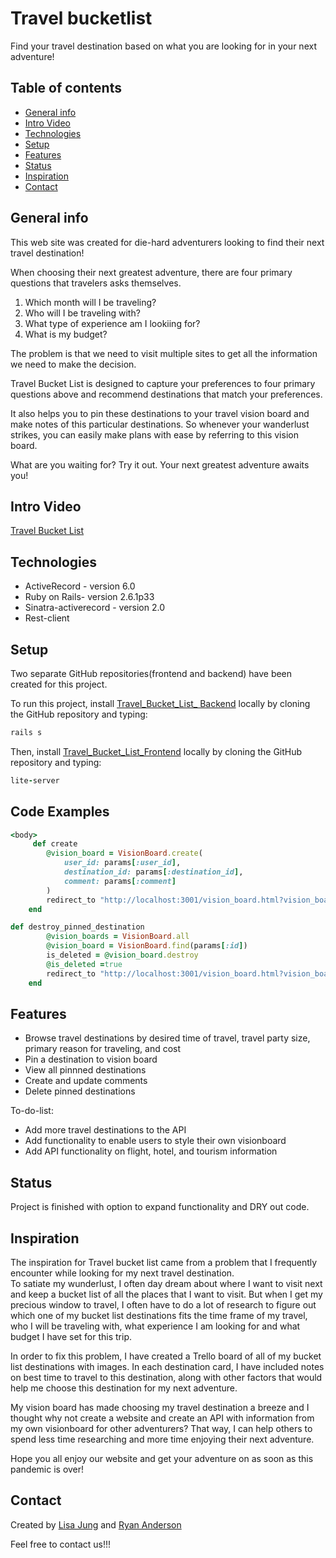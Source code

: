 # Travel bucketlist
Find your travel destination based on what you are looking for in your next adventure!

## Table of contents
* [General info](#general-info)
* [Intro Video](#intro-video)
* [Technologies](#technologies)
* [Setup](#setup)
* [Features](#features)
* [Status](#status)
* [Inspiration](#inspiration)
* [Contact](#contact)

## General info
This web site was created for die-hard adventurers looking to find their next travel destination! 

When choosing their next greatest adventure, there are four primary questions that travelers asks themselves.
1. Which month will I be traveling? 
2. Who will I be traveling with? 
3. What type of experience am I lookiing for? 
4. What is my budget?

The problem is that we need to visit multiple sites to get all the information we need to make the decision. 

Travel Bucket List is designed to capture your preferences to four primary questions above and recommend destinations that match your preferences.

It also helps you to pin these destinations to your travel vision board and make notes of this particular destinations. So whenever your wanderlust strikes, you can easily  make plans with ease by referring to this vision board. 

What are you waiting for? Try it out. Your next greatest adventure awaits you!

## Intro Video
[Travel Bucket List](https://youtu.be/KV5bsrSIDKw)

## Technologies
* ActiveRecord - version 6.0
* Ruby on Rails- version 2.6.1p33
* Sinatra-activerecord - version 2.0
* Rest-client 

## Setup
Two separate GitHub repositories(frontend and backend) have been created for this project.

To run this project, install [Travel_Bucket_List_ Backend](https://github.com/LisaHJung/Travel_Bucket_List_Backend) locally by cloning the GitHub repository and typing:
```ruby
rails s
```
Then, install [Travel_Bucket_List_Frontend](https://github.com/LisaHJung/Travel_Bucket_List_Frontend) locally by cloning the GitHub repository and typing:
```ruby
lite-server
```

## Code Examples
```ruby
<body>
     def create
        @vision_board = VisionBoard.create(
            user_id: params[:user_id],
            destination_id: params[:destination_id],
            comment: params[:comment]
        )
        redirect_to "http://localhost:3001/vision_board.html?vision_board_id=#{@vision_board.id}&user_id=#{@vision_board.user_id}&destination_id=#{@vision_board.destination_id}"
    end
```

```ruby
def destroy_pinned_destination
        @vision_boards = VisionBoard.all
        @vision_board = VisionBoard.find(params[:id])
        is_deleted = @vision_board.destroy
        @is_deleted =true
        redirect_to "http://localhost:3001/vision_board.html?vision_board_id=#{@vision_board.id}&user_id=#{@vision_board.user_id}&destination_id=#{@vision_board.destination_id}&is_deleted=#{@is_deleted}"
    end 
```

## Features
* Browse travel destinations by desired time of travel, travel party size, primary reason for traveling, and cost
* Pin a destination to vision board
* View all pinnned destinations
* Create and update comments
* Delete pinned destinations

To-do-list:
* Add more travel destinations to the API 
* Add functionality to enable users to style their own visionboard
* Add API functionality on flight, hotel, and tourism information

## Status
Project is finished with option to expand functionality and DRY out code. 

## Inspiration
The inspiration for Travel bucket list came from a problem that I frequently encounter while looking for my next travel destination.  
To satiate my wunderlust, I often day dream about where I want to visit next and keep a bucket list of all the places that I want to visit. 
But when I get my precious window to travel, I often have to do a lot of research to figure out which one of my bucket list destinations fits the time frame of my travel, who I will be traveling with, what experience I am looking for and what budget I have set for this trip. 

In order to fix this problem, I have created a Trello board of all of my bucket list destinations with images. In each destination card, I have included notes on best time to travel to this destination, along with other factors that would help me choose this destination for my next adventure. 

My vision board has made choosing my travel destination a breeze and I thought why not create a website and create an API with information from my own visionboard for other adventurers? That way, I can help others to spend less time researching and more time enjoying their next adventure.

Hope you all enjoy our website and get your adventure on as soon as this pandemic is over!


## Contact
Created by [Lisa Jung](https://www.linkedin.com/in/lisa-jung-23304b53/) and [Ryan Anderson]()

Feel free to contact us!!! 

